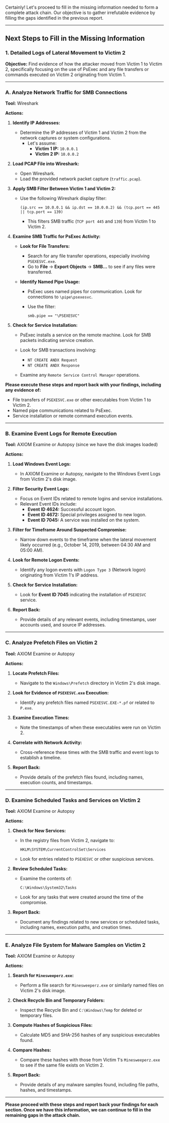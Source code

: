 Certainly! Let's proceed to fill in the missing information needed to form a complete attack chain. Our objective is to gather irrefutable evidence by filling the gaps identified in the previous report.

---

## **Next Steps to Fill in the Missing Information**

### **1. Detailed Logs of Lateral Movement to Victim 2**

**Objective:** Find evidence of how the attacker moved from Victim 1 to Victim 2, specifically focusing on the use of PsExec and any file transfers or commands executed on Victim 2 originating from Victim 1.

---

### **A. Analyze Network Traffic for SMB Connections**

**Tool:** Wireshark

**Actions:**

1. **Identify IP Addresses:**

   - Determine the IP addresses of Victim 1 and Victim 2 from the network captures or system configurations.
     - Let's assume:
       - **Victim 1 IP:** `10.0.0.1`
       - **Victim 2 IP:** `10.0.0.2`

2. **Load PCAP File into Wireshark:**

   - Open Wireshark.
   - Load the provided network packet capture (`traffic.pcap`).

3. **Apply SMB Filter Between Victim 1 and Victim 2:**

   - Use the following Wireshark display filter:

     ```
     (ip.src == 10.0.0.1 && ip.dst == 10.0.0.2) && (tcp.port == 445 || tcp.port == 139)
     ```

     - This filters SMB traffic (`TCP port 445` and `139`) from Victim 1 to Victim 2.

4. **Examine SMB Traffic for PsExec Activity:**

   - **Look for File Transfers:**

     - Search for any file transfer operations, especially involving `PSEXESVC.exe`.
     - Go to **File** → **Export Objects** → **SMB...** to see if any files were transferred.

   - **Identify Named Pipe Usage:**

     - PsExec uses named pipes for communication. Look for connections to `\pipe\psexesvc`.

     - Use the filter:

       ```
       smb.pipe == "\PSEXESVC"
       ```

5. **Check for Service Installation:**

   - PsExec installs a service on the remote machine. Look for SMB packets indicating service creation.

   - Look for SMB transactions involving:

     - `NT CREATE ANDX Request`
     - `NT CREATE ANDX Response`

   - Examine any `Remote Service Control Manager` operations.

**Please execute these steps and report back with your findings, including any evidence of:**

- File transfers of `PSEXESVC.exe` or other executables from Victim 1 to Victim 2.
- Named pipe communications related to PsExec.
- Service installation or remote command execution events.

---

### **B. Examine Event Logs for Remote Execution**

**Tool:** AXIOM Examine or Autopsy (since we have the disk images loaded)

**Actions:**

1. **Load Windows Event Logs:**

   - In AXIOM Examine or Autopsy, navigate to the Windows Event Logs from Victim 2's disk image.

2. **Filter Security Event Logs:**

   - Focus on Event IDs related to remote logins and service installations.
   - Relevant Event IDs include:
     - **Event ID 4624:** Successful account logon.
     - **Event ID 4672:** Special privileges assigned to new logon.
     - **Event ID 7045:** A service was installed on the system.

3. **Filter for Timeframe Around Suspected Compromise:**

   - Narrow down events to the timeframe when the lateral movement likely occurred (e.g., October 14, 2019, between 04:30 AM and 05:00 AM).

4. **Look for Remote Logon Events:**

   - Identify any logon events with `Logon Type 3` (Network logon) originating from Victim 1's IP address.

5. **Check for Service Installation:**

   - Look for **Event ID 7045** indicating the installation of `PSEXESVC` service.

6. **Report Back:**

   - Provide details of any relevant events, including timestamps, user accounts used, and source IP addresses.

---

### **C. Analyze Prefetch Files on Victim 2**

**Tool:** AXIOM Examine or Autopsy

**Actions:**

1. **Locate Prefetch Files:**

   - Navigate to the `Windows\Prefetch` directory in Victim 2's disk image.

2. **Look for Evidence of `PSEXESVC.exe` Execution:**

   - Identify any prefetch files named `PSEXESVC.EXE-*.pf` or related to `P.exe`.

3. **Examine Execution Times:**

   - Note the timestamps of when these executables were run on Victim 2.

4. **Correlate with Network Activity:**

   - Cross-reference these times with the SMB traffic and event logs to establish a timeline.

5. **Report Back:**

   - Provide details of the prefetch files found, including names, execution counts, and timestamps.

---

### **D. Examine Scheduled Tasks and Services on Victim 2**

**Tool:** AXIOM Examine or Autopsy

**Actions:**

1. **Check for New Services:**

   - In the registry files from Victim 2, navigate to:

     ```
     HKLM\SYSTEM\CurrentControlSet\Services
     ```

   - Look for entries related to `PSEXESVC` or other suspicious services.

2. **Review Scheduled Tasks:**

   - Examine the contents of:

     ```
     C:\Windows\System32\Tasks
     ```

   - Look for any tasks that were created around the time of the compromise.

3. **Report Back:**

   - Document any findings related to new services or scheduled tasks, including names, execution paths, and creation times.

---

### **E. Analyze File System for Malware Samples on Victim 2**

**Tool:** AXIOM Examine or Autopsy

**Actions:**

1. **Search for `Minesweeperz.exe`:**

   - Perform a file search for `Minesweeperz.exe` or similarly named files on Victim 2's disk image.

2. **Check Recycle Bin and Temporary Folders:**

   - Inspect the Recycle Bin and `C:\Windows\Temp` for deleted or temporary files.

3. **Compute Hashes of Suspicious Files:**

   - Calculate MD5 and SHA-256 hashes of any suspicious executables found.

4. **Compare Hashes:**

   - Compare these hashes with those from Victim 1's `Minesweeperz.exe` to see if the same file exists on Victim 2.

5. **Report Back:**

   - Provide details of any malware samples found, including file paths, hashes, and timestamps.

---

**Please proceed with these steps and report back your findings for each section. Once we have this information, we can continue to fill in the remaining gaps in the attack chain.**

